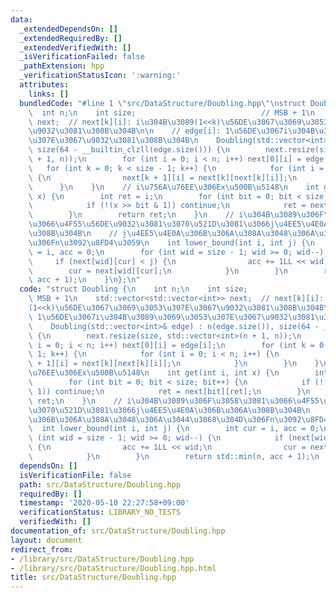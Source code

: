 ```yaml
---
data:
  _extendedDependsOn: []
  _extendedRequiredBy: []
  _extendedVerifiedWith: []
  _isVerificationFailed: false
  _pathExtension: hpp
  _verificationStatusIcon: ':warning:'
  attributes:
    links: []
  bundledCode: "#line 1 \"src/DataStructure/Doubling.hpp\"\nstruct Doubling {\n  \
    \  int n;\n    int size;                            // MSB + 1\n    std::vector<std::vector<int>>\
    \ next;  // next[k][i]: i\u304B\u3089(1<<k)\u56DE\u3067\u3069\u3053\u307E\u3067\
    \u9032\u3081\u308B\u304B\n\n    // edge[i]: 1\u56DE\u3067i\u304B\u3089\u3069\u3053\
    \u307E\u3067\u9032\u3081\u308B\u304B\n    Doubling(std::vector<int>& edge) : n(edge.size()),\
    \ size(64 - __builtin_clzll(edge.size())) {\n        next.resize(size, std::vector<int>(n\
    \ + 1, n));\n        for (int i = 0; i < n; i++) next[0][i] = edge[i];\n     \
    \   for (int k = 0; k < size - 1; k++) {\n            for (int i = 0; i < n; i++)\
    \ {\n                next[k + 1][i] = next[k][next[k][i]];\n            }\n  \
    \      }\n    }\n    // i\u756A\u76EE\u306Ex\u500B\u5148\n    int get(int i, int\
    \ x) {\n        int ret = i;\n        for (int bit = 0; bit < size; bit++) {\n\
    \            if (!(x >> bit & 1)) continue;\n            ret = next[bit][ret];\n\
    \        }\n        return ret;\n    }\n    // i\u304B\u3089\u306F\u3058\u3081\
    \u3066\u4F55\u56DE\u9032\u3081\u3070\u521D\u3081\u3066j\u4EE5\u4E0A\u306B\u306A\
    \u308B\u304B\n    // j\u4EE5\u4E0A\u306B\u306A\u308A\u3048\u306A\u3044\u3068\u304D\
    \u306Fn\u3092\u8FD4\u3059\n    int lower_bound(int i, int j) {\n        int cur\
    \ = i, acc = 0;\n        for (int wid = size - 1; wid >= 0; wid--) {\n       \
    \     if (next[wid][cur] < j) {\n                acc += 1LL << wid;\n        \
    \        cur = next[wid][cur];\n            }\n        }\n        return std::min(n,\
    \ acc + 1);\n    }\n};\n"
  code: "struct Doubling {\n    int n;\n    int size;                            //\
    \ MSB + 1\n    std::vector<std::vector<int>> next;  // next[k][i]: i\u304B\u3089\
    (1<<k)\u56DE\u3067\u3069\u3053\u307E\u3067\u9032\u3081\u308B\u304B\n\n    // edge[i]:\
    \ 1\u56DE\u3067i\u304B\u3089\u3069\u3053\u307E\u3067\u9032\u3081\u308B\u304B\n\
    \    Doubling(std::vector<int>& edge) : n(edge.size()), size(64 - __builtin_clzll(edge.size()))\
    \ {\n        next.resize(size, std::vector<int>(n + 1, n));\n        for (int\
    \ i = 0; i < n; i++) next[0][i] = edge[i];\n        for (int k = 0; k < size -\
    \ 1; k++) {\n            for (int i = 0; i < n; i++) {\n                next[k\
    \ + 1][i] = next[k][next[k][i]];\n            }\n        }\n    }\n    // i\u756A\
    \u76EE\u306Ex\u500B\u5148\n    int get(int i, int x) {\n        int ret = i;\n\
    \        for (int bit = 0; bit < size; bit++) {\n            if (!(x >> bit &\
    \ 1)) continue;\n            ret = next[bit][ret];\n        }\n        return\
    \ ret;\n    }\n    // i\u304B\u3089\u306F\u3058\u3081\u3066\u4F55\u56DE\u9032\u3081\
    \u3070\u521D\u3081\u3066j\u4EE5\u4E0A\u306B\u306A\u308B\u304B\n    // j\u4EE5\u4E0A\
    \u306B\u306A\u308A\u3048\u306A\u3044\u3068\u304D\u306Fn\u3092\u8FD4\u3059\n  \
    \  int lower_bound(int i, int j) {\n        int cur = i, acc = 0;\n        for\
    \ (int wid = size - 1; wid >= 0; wid--) {\n            if (next[wid][cur] < j)\
    \ {\n                acc += 1LL << wid;\n                cur = next[wid][cur];\n\
    \            }\n        }\n        return std::min(n, acc + 1);\n    }\n};\n"
  dependsOn: []
  isVerificationFile: false
  path: src/DataStructure/Doubling.hpp
  requiredBy: []
  timestamp: '2020-05-10 22:27:58+09:00'
  verificationStatus: LIBRARY_NO_TESTS
  verifiedWith: []
documentation_of: src/DataStructure/Doubling.hpp
layout: document
redirect_from:
- /library/src/DataStructure/Doubling.hpp
- /library/src/DataStructure/Doubling.hpp.html
title: src/DataStructure/Doubling.hpp
---
```

